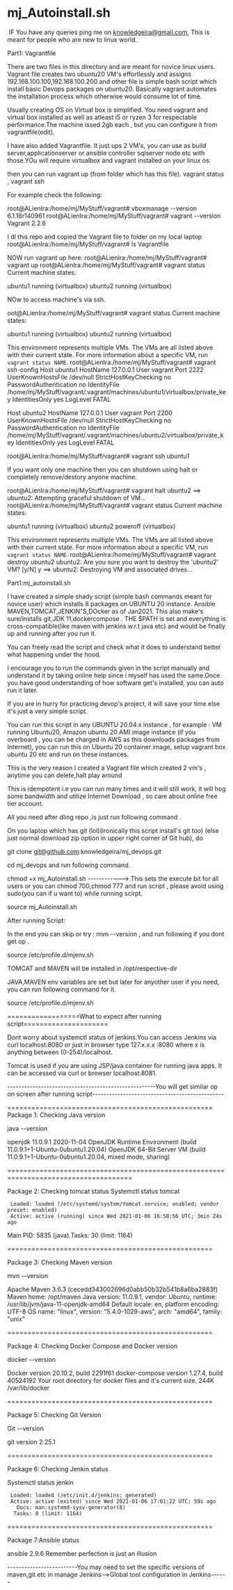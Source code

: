 # mj_Autoinstall.sh
​
IF You have any queries ping me on knowledgeira@gmail.com, This is meant for people who are new to linux world.

Part1: Vagrantfile

There are two files in this directory and are meant for novice linux users. Vagrant file creates two ubuntu20 VM's effortlessly and assigns 192.168.100.100,192.168.100.200 and other file is simple bash script which install basic Devops packages on ubuntu20.  Basically vagrant automates the installation process which otherwise would consume lot of time.

Usually creating OS on Virtual box is simplified. You need vagrant and virtual box installed as well as atleast i5 or ryzen 3 for respectable performance.The machine issed 2gb each , but you can configure it from vagrantfile(edit).

I have also added Vagrantfile. It just ups 2 VM's, you can use as build server,applicationserver or ansible controller sqlserver node etc with those.YOu will require virtualbox and vagrant installed on your linux os.

then you can run vagrant up (from folder which has this file). vagrant status , vagrant ssh 

For example check the following:

root@ALienIra:/home/mj/MyStuff/vagrant# vboxmanage --version\
6.1.16r140961
root@ALienIra:/home/mj/MyStuff/vagrant# vagrant --version\
Vagrant 2.2.6

I dl this repo and copied the Vagrant file to folder on my local laptop
root@ALienIra:/home/mj/MyStuff/vagrant# ls
Vagrantfile

NOW run vagrant up here.
root@ALienIra:/home/mj/MyStuff/vagrant# vagrant up
root@ALienIra:/home/mj/MyStuff/vagrant# vagrant status
Current machine states:

ubuntu1                   running (virtualbox)
ubuntu2                   running (virtualbox)

NOw to access machine's via ssh.

oot@ALienIra:/home/mj/MyStuff/vagrant# vagrant status
Current machine states:

ubuntu1                   running (virtualbox)
ubuntu2                   running (virtualbox)

This environment represents multiple VMs. The VMs are all listed
above with their current state. For more information about a specific
VM, run `vagrant status NAME`.
root@ALienIra:/home/mj/MyStuff/vagrant# vagrant ssh-config
Host ubuntu1
  HostName 127.0.0.1
  User vagrant
  Port 2222
  UserKnownHostsFile /dev/null
  StrictHostKeyChecking no
  PasswordAuthentication no
  IdentityFile /home/mj/MyStuff/vagrant/.vagrant/machines/ubuntu1/virtualbox/private_key
  IdentitiesOnly yes
  LogLevel FATAL

Host ubuntu2
  HostName 127.0.0.1
  User vagrant
  Port 2200
  UserKnownHostsFile /dev/null
  StrictHostKeyChecking no
  PasswordAuthentication no
  IdentityFile /home/mj/MyStuff/vagrant/.vagrant/machines/ubuntu2/virtualbox/private_key
  IdentitiesOnly yes
  LogLevel FATAL

root@ALienIra:/home/mj/MyStuff/vagrant# vagrant ssh ubuntu1

If you want only one machine then you can shutdown using halt or completely remove/destory anyone machine.


root@ALienIra:/home/mj/MyStuff/vagrant# vagrant halt ubuntu2
==> ubuntu2: Attempting graceful shutdown of VM...
root@ALienIra:/home/mj/MyStuff/vagrant# vagrant status
Current machine states:

ubuntu1                   running (virtualbox)
ubuntu2                   poweroff (virtualbox)

This environment represents multiple VMs. The VMs are all listed
above with their current state. For more information about a specific
VM, run `vagrant status NAME`.
root@ALienIra:/home/mj/MyStuff/vagrant# vagrant destroy ubuntu2
    ubuntu2: Are you sure you want to destroy the 'ubuntu2' VM? [y/N] y
==> ubuntu2: Destroying VM and associated drives...




Part1:mj_autoinstall.sh

I have created a simple shady script (simple bash commands meant for novice user) which installs 8 packages on UBUNTU 20 instance. Ansible MAVEN,TOMCAT,JENKIN"S,DOcker as of Jan2021. This also make's sure/installs git,JDK 11,dockercompose . THE $PATH is set and everything is cross-compatible(like maven with jenkins w.r.t java etc) and would be finally  up and running after you run it.

You can freely read the script and check what it does to understand better what happening under the hood.

I encourage you to run the commands given in the script manually and understand it by taking online help since i myself has used the same.Once you have good understanding of how software get's installed, you can auto run it later.

If you are in hurry for practicing devop's project, it will save your time else it's just a very simple script.

You can run this script in any UBUNTU 20.04.x instance , for example :  VM running Ubuntu20, Amazon ubuntu 20 AMI image instance  (if you overboard , you can be charged in AWS as this downloads packages from Internet), you can run this on Ubuntu 20 container image, setup vagrant box ubuntu 20 etc and run on these instances.

This is the very reason I created a Vagrant file which created 2 vm's , anytime you can delete,halt play around


This is idempotent i.e you can run many times and it will still work, it will hog some bandwidth and utilize Internet Download , so care about online free tier account.


All you need after dling repo ,is just run following command .

On you laptop which has git (lol)(ironically this script install's git too) (else just normal download zip option in upper right corner of Git hub), do

git clone git@github.com:knowledgeira/mj_devops.git

cd mj_devops and run following command.


chmod +x mj_Autoinstall.sh  ------------>.This sets the execute bit for all users or you can chmod 700,chmod 777 and run script , please avoid using sudo(you can if u want to) while running scirpt.

source mj_Autoinstall.sh

After running Script: 

In the end you can skip or try : mvn --version , and run following if you dont get op .

source /etc/profile.d/mjenv.sh


TOMCAT and MAVEN will be installed in /opt/respective-dir

JAVA,MAVEN env variables are set but later for anyother user if you need, you can run following command for it.

source /etc/profile.d/mjenv.sh


==================What to expect after running script=====================



Dont worry about systemctl status of jenkins.You can access Jenkins via curl localhost:8080 or just in browser type 127.x.x.x :8080 where x is anything between (0-254)/localhost.

Tomcat is used if you are using JSP/java container for running java apps. It can be accessed via curl or browser localhost:8081.


-----------------------------------------------------You will get similar op on screen after running script-----------------------------------------------


===================================================
 Package 1: Checking Java version

java --version

openjdk 11.0.9.1 2020-11-04
OpenJDK Runtime Environment (build 11.0.9.1+1-Ubuntu-0ubuntu1.20.04)
OpenJDK 64-Bit Server VM (build 11.0.9.1+1-Ubuntu-0ubuntu1.20.04, mixed mode, sharing)

=====================================================================================


Package 2: Checking tomcat status
Systemctl status tomcat

     Loaded: loaded (/etc/systemd/system/tomcat.service; enabled; vendor preset: enabled)
     Active: active (running) since Wed 2021-01-06 16:58:56 UTC; 3min 24s ago
   Main PID: 5835 (java)
      Tasks: 30 (limit: 1164)
      
===================================================


 Package 3: Checking Maven version

mvn --version 

Apache Maven 3.6.3 (cecedd343002696d0abb50b32b541b8a6ba2883f)
Maven home: /opt/maven
Java version: 11.0.9.1, vendor: Ubuntu, runtime: /usr/lib/jvm/java-11-openjdk-amd64
Default locale: en, platform encoding: UTF-8
OS name: "linux", version: "5.4.0-1029-aws", arch: "amd64", family: "unix"

===================================================


 Package 4: Checking Docker Compose and Docker version

docker --version 

Docker version 20.10.2, build 2291f61
docker-compose version 1.27.4, build 40524192
Your root directory for docker files and it's current size.
244K	/var/lib/docker

===================================================


 Package 5: Checking Git Version

Git --version 

git version 2.25.1

===================================================


 Package 6: Checking Jenkin status 

Systemctl status jenkin

     Loaded: loaded (/etc/init.d/jenkins; generated)
     Active: active (exited) since Wed 2021-01-06 17:01:22 UTC; 59s ago
       Docs: man:systemd-sysv-generator(8)
      Tasks: 0 (limit: 1164)
===================================================


 Package 7:Ansible  status 

ansible 2.9.6
Remember perfection is just an illusion


-------------------------You may need to set the specific versions of maven,git etc in manage Jenkins-->Global tool configuration in Jenkins------


